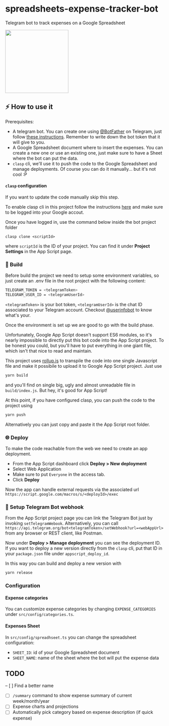 # spreadsheets-expense-tracker-bot

Telegram bot to track expenses on a Google Spreadsheet

<img src="https://github.com/mastro993/spreadsheets-expense-tracker-bot/assets/6160324/0ac4e156-7f9a-40b1-a8aa-628a50a8337c" width="200" />

## ⚡️ How to use it

Prerequisites:

- A telegram bot. You can create one using [@BotFather](https://t.me/botfather) on Telegram, just follow [these instructions](https://core.telegram.org/bots/tutorial). Remember to write down the bot token that it will give to you.
- A Google Spreadsheet document where to insert the expenses. You can create a new one or use an existing one, just make sure to have a Sheet where the bot can put the data.
- `clasp` cli, we'll use it to push the code to the Google Spreadsheet and manage deployments. Of course you can do it manually... but it's not cool :P

#### `clasp` configuration

If you want to update the code manually skip this step.

To enable clasp cli in this project follow the instructions [here](https://developers.google.com/apps-script/guides/clasp?hl=en) and make sure to be logged into your Google accout.

Once you have logged in, use the command below inside the bot project folder

```
clasp clone <scriptId>
```

where `scriptId` is the ID of your project. You can find it under **Project Settings** in the App Script page.

### 🔨 Build

Before build the project we need to setup some environment variables, so just create an .env file in the root project with the following content:

```bash
TELEGRAM_TOKEN = <telegramToken>
TELEGRAM_USER_ID = <telegramUserId>
```

`<telegramToken>` is your bot token, `<telegramUserId>` is the chat ID associated to your Telegram account. Checkout [@userinfobot](https://t.me/userinfobot) to know what's your.

Once the environment is set up we are good to go with the build phase.

Unfortunately, Google App Script doesn't support ES6 modules, so it's nearly impossible to directly put this bot code into the App Script project.
To be honest you could, but you'll have to put everything in one giant file, which isn't that nice to read and maintain.

This project uses [rollup.js](https://rollupjs.org/) to transpile the code into one single Javascript file and make it possibile to upload it to Google App Script project. Just use

```bash
yarn build
```

and you'll find on single big, ugly and almost unreadable file in `build/index.js`. But hey, it's good for App Script!

At this point, if you have configured clasp, you can push the code to the project using

```bash
yarn push
```

Alternatively you can just copy and paste it the App Script root folder.

### 🌐 Deploy

To make the code reachable from the web we need to create an app deployment.

- From the App Script dashboard click **Deploy > New deployment**
- Select Web Application
- Make sure to put `Everyone` in the access tab.
- Click **Deploy**

Now the app can handle external requests via the associated url `https://script.google.com/macros/s/<deployId>/exec`

### 🎣 Setup Telegram Bot webhook

From the App Script project page you can link the Telegram Bot just by invoking `setTelegramWebook`.
Alternatively, you can call `https://api.telegram.org/bot<telegramToken>/setWebhook?url=<webAppUrl>` from any browser or REST client, like Postman. 

Now under **Deploy > Manage deployment** you can see the deployment ID.
If you want to deploy a new version directly from the `clasp` cli, put that ID in your `package.json` file under `appscript_deploy_id`.

In this way you can build and deploy a new version with

```bash
yarn release
```

### 

### Configuration

#### Expense categories

You can customize expense categories by changing `EXPENSE_CATEGORIES` under `src/config/categories.ts`.

#### Expenses Sheet

In `src/config/spreadhseet.ts` you can change the spreadsheet configuration:

- `SHEET_ID`: id of your Google Spreadsheet document
- `SHEET_NAME`: name of the sheet where the bot will put the expense data

## TODO

– [ ] Find a better name
- [ ] `/summary` command to show expense summary of current week/month/year
- [ ] Expense charts and projections
- [ ] Automatically pick category based on expense description (if quick expense)
